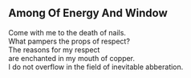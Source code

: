 Among Of Energy And Window
--------------------------
Come with me to the death of nails.  
What pampers the props of respect?  
The reasons for my respect  
are enchanted in my mouth of copper.  
I do not overflow in the field of inevitable abberation.  
